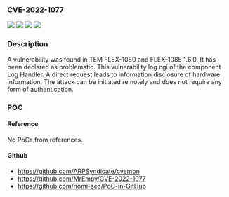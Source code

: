 ### [CVE-2022-1077](https://cve.mitre.org/cgi-bin/cvename.cgi?name=CVE-2022-1077)
![](https://img.shields.io/static/v1?label=Product&message=FLEX-1080&color=blue)
![](https://img.shields.io/static/v1?label=Product&message=FLEX-1085&color=blue)
![](https://img.shields.io/static/v1?label=Version&message=n%2Fa&color=blue)
![](https://img.shields.io/static/v1?label=Vulnerability&message=CWE-200%20Information%20Disclosure&color=brighgreen)

### Description

A vulnerability was found in TEM FLEX-1080 and FLEX-1085 1.6.0. It has been declared as problematic. This vulnerability log.cgi of the component Log Handler. A direct request leads to information disclosure of hardware information. The attack can be initiated remotely and does not require any form of authentication.

### POC

#### Reference
No PoCs from references.

#### Github
- https://github.com/ARPSyndicate/cvemon
- https://github.com/MrEmpy/CVE-2022-1077
- https://github.com/nomi-sec/PoC-in-GitHub

